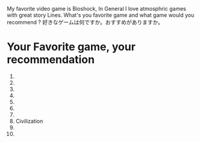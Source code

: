 My favorite video game is Bioshock, In General I love atmosphric games with great story Lines.
What's you favorite game and what game would you recommend ?
好きなゲームは何ですか。おすすめがありますか。

# Your Favorite game, your recommendation
1.
2.
3.
4.
5.
6.
7.
8. Civilization
9.
10.

